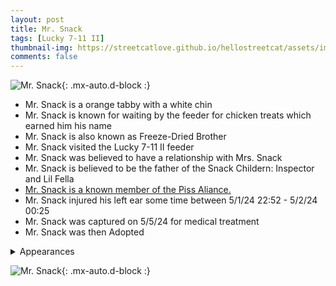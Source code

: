 ```yaml
---
layout: post
title: Mr. Snack
tags: [Lucky 7-11 II]
thumbnail-img: https://streetcatlove.github.io/hellostreetcat/assets/img/mr_snack.png
comments: false
---
```


![Mr. Snack](https://streetcatlove.github.io/hellostreetcat/assets/img/mr_snack.png){: .mx-auto.d-block :}

* Mr. Snack is a orange tabby with a white chin
* Mr. Snack is known for waiting by the feeder for chicken treats which earned him his name
* Mr. Snack is also known as Freeze-Dried Brother
* Mr. Snack visited the Lucky 7-11 II feeder
* Mr. Snack was believed to have a relationship with Mrs. Snack
* Mr. Snack is believed to be the father of the Snack Childern: Inspector and Lil Fella 
* [Mr. Snack is a known member of the Piss Aliance.](/hellostreetcat/piss_alliance)
* Mr. Snack injured his left ear some time between 5/1/24 22:52 - 5/2/24 00:25
* Mr. Snack was captured on 5/5/24 for medical treatment
* Mr. Snack was then Adopted

<details>
<summary>Appearances</summary>
<ul>
	<li><a href="https://youtu.be/iSuVDN4P7Ws?si=MiI67i5FuC-3p4bR&t=6347">3/11/24 01:05</a></li>
	<li><a href="https://youtu.be/-jZdD8Fa2NQ?si=qkkKrDcUdnN8qkOM&t=20480">3/24/24 05:49</a></li>
	<li><a href="https://youtu.be/e5SbZ9XuqNk?si=2xYJSJx2Bu6NO1Lj&t=28880">5/1/24 22:36 - Mr. Snack's Last Appearance Before Injury</a></li>
	<li><a href="https://youtu.be/eTX_RQb3sNo?si=iUvxitqiIPckKUFB&t=11348">5/5/24 03:19 - Warning Mr. Snack is Injured in this Video - Mr. Snack is Captured</a></li>
</ul>
</details>

![Mr. Snack](https://streetcatlove.github.io/hellostreetcat/assets/img/mr_snack0.png){: .mx-auto.d-block :}